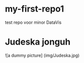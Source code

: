# my-first-repo1
test repo voor minor DataVis

# Judeska jonguh
![a dummy picture] (img/Judeska.jpg)

